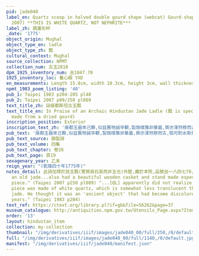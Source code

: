 ```yaml
---
pid: jade040
label_en: Quartz scoop in halved double gourd shape (webcat) Gourd-shaped cup (Taipei
  2007) **THIS IS WHITE QUARTZ, NOT NEPHRITE***
label_zh: 葫蘆形杯
_date: '1775'
object_origin: Mughal
object_type_en: ladle
object_type_zh: 瓢
cultural_context: Mughal
source_collection: NPMT
collection_num: 古玉2810
dpm_1925_inventory_num: 呂1847.70
1925_inventory_loc: 養心殿 YXD
en_measurements: Length 15.8cm, width 10.3cm, height 3cm, wall thickness 0.23cm
npmt_1983_poem_listing: '40'
pub_1: Taipei 1983 p204-205 pl40
pub_2: Taipei 2007 p89/250 pl089
text_title_zh: 詠痕都斯坦古玉瓢
text_title_en: In Praise of an Archaic Hindustan Jade Ladle (瓢 is specifically a ladle
  made from a dried gourd)
inscription_position: Exterior
inscription_text_zh: '痕都玉器來己夥,似兹舊物誠罕覩,製旣樸雅非華囂,質亦渾然穆而古,瓠可酌水斯象之,細腰大腹如剖腑,皮畧爲瓣疑就模柄孔穿繩便攜取,瓢飲由來古所稱,而彼那知顏與許,喀嗎琢爲眉哩用,戰獵佩之隨步武,賁來中國兩無藉,數典難尋周玉府,宣和刻印非所云建初脱粟儉堪祖,文房真稱件清吟,偶用輒因懷杜甫。 '
pub_text: '痕都玉器來己夥,似兹舊物誠罕覩,製旣樸雅非華囂,質亦渾然穆而古,瓠可酌水斯象之,細腰大腹如剖腑,皮畧爲瓣疑就模(瓠無瓣,此器外皮有瓣,上林以模夾葫蘆成器者乃有之,或外國葫蘆本有瓣,則不可知矣)柄孔穿繩便攜取,瓢飲由來古所稱,而彼那知顏與許,喀嗎(匠名)琢爲眉哩(汗名)用,戰獵佩之隨步武,賁來中國兩無藉,數典難尋周玉府,宣和刻印非所云(洞天清錄,宣和有玉瓢御寶)建初脱粟儉堪祖(漢章帝紀有恨不能瓢飲脱粟耳之語),文房真稱(去聲)件清吟,偶用輒因懷杜甫(杜甫詩,瓢飲惟三徑)。 '
pub_text_source: 御製詩
pub_text_volume: 四集
pub_text_chapter: 卷26
pub_text_page: 頁19
sexagenary_year: 乙未
reign_year: "(乾隆四十年1775年)"
notes_detail: 此詩加琢於該玉瓢(實質爲石英而非玉也)外壁,藏於本院,品號呂一八四七70,圖版肆零,插圖42。 "QL recognized it as
  an old jade...also had a beautiful wooden casket and stand made especially for this
  piece." (Taipei 2007 p250 pl089) "...[QL] apparently did not realize [that] this
  piece was made of white quartz, which is somewhat less translucent than amphibole
  jade. He thought it was an 'ancient object' that had become discolored over the
  years." (Taipei 1983 p204)
text_ref: https://ctext.org/library.pl?if=gb&file=56262&page=37
museum_catalogue: http://antiquities.npm.gov.tw/Utensils_Page.aspx?ItemId=53231
order: '13'
layout: hindustan_item
collection: my-collection
thumbnail: "/img/derivatives/iiif/images/jade040_00/full/250,/0/default.jpg"
full: "/img/derivatives/iiif/images/jade040_00/full/1140,/0/default.jpg"
manifest: "/img/derivatives/iiif/jade040/manifest.json"
---
```


